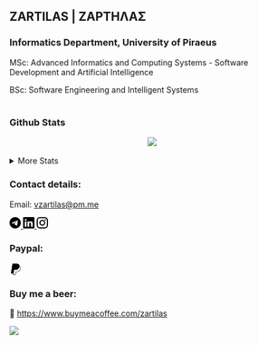 ## ZARTILAS | ΖΑΡΤΗΛΑΣ
###  Informatics Department,  University of Piraeus
MSc: Advanced Informatics and Computing Systems - Software Development and Αrtificial Intelligence

BSc: Software Engineering and Intelligent Systems
#
<!DOCTYPE html>
<html>
<head>
 <meta name="viewport" content="width=device-width, initial-scale=1">
</div> 

<body>
 
 ### Github Stats
 
<p align="center">
 <img src="https://github-readme-streak-stats.herokuapp.com?user=zartilas&theme=github-dark&hide_border=false&border=C3D1D9&date_format=j%20M%5B%20Y%5D&fire=FF5D00F4&sideLabels=58A6FF&currStreakLabel=58A6FF&dates=C3D1D9&sideNums=C3D1D9&currStreakNum=C3D1D9&stroke=1F6FEBF4&ring=1F6FEB")](https://git.io/streak-stats)
 </p>
 
<details>
 <summary>More Stats</summary>
 
 <br />
 
![GitHub stats](https://github-readme-stats.vercel.app/api?username=zartilas&theme=github_dark&show_icons=true&include_all_commits=true&count_private=true&custom_title=Stats)
         
[![Top Langs](https://github-readme-stats.vercel.app/api/top-langs/?username=zartilas&langs_count=7&theme=github_dark&layout=compact&hide=asp.net,html,css,shaderlab,hlsl,ruby)](https://github.com/zartilas/github-readme-stats)
 
</details>
 
 

<h3 align="left"> Contact details:</h3>
<p align="left">
 
Email: vzartilas@pm.me
 
<a href="https://t.me/zartilas">
  <img width="20px" src="https://raw.githubusercontent.com/zartilas/zartilas/main/telegram.svg"/>
</a>
 
 
<a href="https://linkedin.com/in/zartilas">
  <img width="20px" src="https://raw.githubusercontent.com/zartilas/zartilas/main/linkedin.svg"/>
</a>
 
 
<a href="https://instagram.com/zartilas">
  <img width="20px" src="https://raw.githubusercontent.com/zartilas/zartilas/main/instagram.svg"/>
</a> 
 
<!-- <a href="https://linkedin.com/in/zartilas" target="blank"><h4> • Linked-In <h4/></a> 
<a href="https://instagram.com/zartilas" target="blank"><h4> • Instagram <h4/></a>
<a href="https://t.me/zartilas" target="blank"><h4> • Telegram <h4/></a> -->
    
</p>
 
### Paypal:
 
<a href="https://www.paypal.com/paypalme/zartilas">
  <img align="center"  width="20px" src="https://raw.githubusercontent.com/zartilas/zartilas/main/paypal.svg"/>
</a> 
 
<!--  <img align="left" alt="Paypal" width="26px" src="https://user-images.githubusercontent.com/96727508/147514185-8011c042-f938-4536-ae05-80857764dbb2.png" />
https://www.paypal.com/paypalme/zartilas  -->
 
 
### Buy me a beer:

 <img>🍺 </img> 
 https://www.buymeacoffee.com/zartilas
</body>
</html>
 
 ![](https://visitor-badge.laobi.icu/badge?page_id=zartilas.zartilas)
